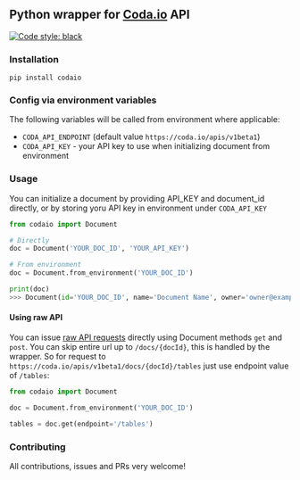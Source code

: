 ## Python wrapper for [Coda.io](https://coda.io) API

[![Code style: black](https://img.shields.io/badge/code%20style-black-000000.svg)](https://github.com/psf/black)

### Installation
```shell script
pip install codaio
```

### Config via environment variables
The following variables will be called from environment where applicable:

* `CODA_API_ENDPOINT` (default value `https://coda.io/apis/v1beta1`)
* `CODA_API_KEY` - your API key to use when initializing document from environment

### Usage
You can initialize a document by providing API_KEY and document_id directly, or by storing yoru API key in environment under `CODA_API_KEY`

```python
from codaio import Document

# Directly
doc = Document('YOUR_DOC_ID', 'YOUR_API_KEY')

# From environment
doc = Document.from_environment('YOUR_DOC_ID')

print(doc)
>>> Document(id='YOUR_DOC_ID', name='Document Name', owner='owner@example.com', browser_link='https://coda.io/d/URL')
```

#### Using raw API

You can issue [raw API requests](https://coda.io/developers/apis/v1beta1#tag/Docs) directly using Document methods `get` and `post`. You can skip entire url up to `/docs/{docId}`, this is handled by the wrapper. So for request to `https://coda.io/apis/v1beta1/docs/{docId}/tables` just use endpoint value of `/tables`:

```python
from codaio import Document

doc = Document.from_environment('YOUR_DOC_ID')

tables = doc.get(endpoint='/tables')
```

### Contributing
All contributions, issues and PRs very welcome!

